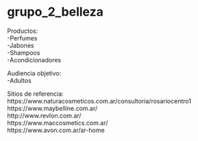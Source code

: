 # grupo_2_belleza

<p>Productos:
<br>-Perfumes
<br>-Jabones
<br>-Shampoos
<br>-Acondicionadores

<p>Audiencia objetivo:
<br>-Adultos



<p><p>Sitios de referencia:
<br>https://www.naturacosmeticos.com.ar/consultoria/rosariocentro1
<br>https://www.maybelline.com.ar/
<br>http://www.revlon.com.ar/
<br>https://www.maccosmetics.com.ar/
<br>https://www.avon.com.ar/ar-home
